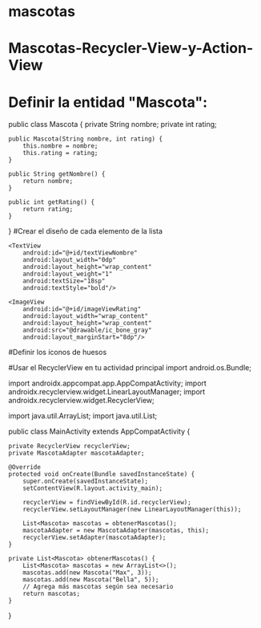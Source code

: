 # mascotas
# Mascotas-Recycler-View-y-Action-View
# Definir la entidad "Mascota":
public class Mascota {
    private String nombre;
    private int rating;

    public Mascota(String nombre, int rating) {
        this.nombre = nombre;
        this.rating = rating;
    }

    public String getNombre() {
        return nombre;
    }

    public int getRating() {
        return rating;
    }
}
#Crear el diseño de cada elemento de la lista
<!-- item_mascota.xml -->
<LinearLayout xmlns:android="http://schemas.android.com/apk/res/android"
    android:layout_width="match_parent"
    android:layout_height="wrap_content"
    android:orientation="horizontal"
    android:padding="16dp">

    <TextView
        android:id="@+id/textViewNombre"
        android:layout_width="0dp"
        android:layout_height="wrap_content"
        android:layout_weight="1"
        android:textSize="18sp"
        android:textStyle="bold"/>

    <ImageView
        android:id="@+id/imageViewRating"
        android:layout_width="wrap_content"
        android:layout_height="wrap_content"
        android:src="@drawable/ic_bone_gray"
        android:layout_marginStart="8dp"/>
</LinearLayout>

#Definir los íconos de huesos
<vector xmlns:android="http://schemas.android.com/apk/res/android"
    android:width="24dp"
    android:height="24dp"
    android:viewportWidth="24"
    android:viewportHeight="24"
    android:tint="?attr/colorControlNormal">
    <path
        android:fillColor="@android:color/darker_gray"
        android:pathData="M19 6.41L17.59 5 12 10.59 6.41 5 5 6.41 10.59 12 5 17.59 6.41 19 12 13.41 17.59 19 19 17.59 13.41 12z"/>
</vector>

<vector xmlns:android="http://schemas.android.com/apk/res/android"
    android:width="24dp"
    android:height="24dp"
    android:viewportWidth="24"
    android:viewportHeight="24"
    android:tint="?attr/colorControlNormal">
    <path
        android:fillColor="@android:color/holo_orange_light"
        android:pathData="M19 6.41L17.59 5 12 10.59 6.41 5 5 6.41 10.59 12 5 17.59 6.41 19 12 13.41 17.59 19 19 17.59 13.41 12z"/>
</vector>

#Usar el RecyclerView en tu actividad principal
import android.os.Bundle;

import androidx.appcompat.app.AppCompatActivity;
import androidx.recyclerview.widget.LinearLayoutManager;
import androidx.recyclerview.widget.RecyclerView;

import java.util.ArrayList;
import java.util.List;

public class MainActivity extends AppCompatActivity {

    private RecyclerView recyclerView;
    private MascotaAdapter mascotaAdapter;

    @Override
    protected void onCreate(Bundle savedInstanceState) {
        super.onCreate(savedInstanceState);
        setContentView(R.layout.activity_main);

        recyclerView = findViewById(R.id.recyclerView);
        recyclerView.setLayoutManager(new LinearLayoutManager(this));

        List<Mascota> mascotas = obtenerMascotas();
        mascotaAdapter = new MascotaAdapter(mascotas, this);
        recyclerView.setAdapter(mascotaAdapter);
    }

    private List<Mascota> obtenerMascotas() {
        List<Mascota> mascotas = new ArrayList<>();
        mascotas.add(new Mascota("Max", 3));
        mascotas.add(new Mascota("Bella", 5));
        // Agrega más mascotas según sea necesario
        return mascotas;
    }
}
